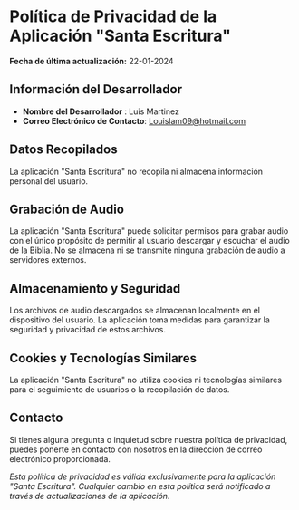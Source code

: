 # Política de Privacidad de la Aplicación "Santa Escritura"

**Fecha de última actualización:** 22-01-2024

## Información del Desarrollador

- **Nombre del Desarrollador** : Luis Martinez
- **Correo Electrónico de Contacto**: Louislam09@hotmail.com

## Datos Recopilados

La aplicación "Santa Escritura" no recopila ni almacena información personal del usuario.

## Grabación de Audio

La aplicación "Santa Escritura" puede solicitar permisos para grabar audio con el único propósito de permitir al usuario descargar y escuchar el audio de la Biblia. No se almacena ni se transmite ninguna grabación de audio a servidores externos.

## Almacenamiento y Seguridad

Los archivos de audio descargados se almacenan localmente en el dispositivo del usuario. La aplicación toma medidas para garantizar la seguridad y privacidad de estos archivos.

## Cookies y Tecnologías Similares

La aplicación "Santa Escritura" no utiliza cookies ni tecnologías similares para el seguimiento de usuarios o la recopilación de datos.

## Contacto

Si tienes alguna pregunta o inquietud sobre nuestra política de privacidad, puedes ponerte en contacto con nosotros en la dirección de correo electrónico proporcionada.

*Esta política de privacidad es válida exclusivamente para la aplicación "Santa Escritura". Cualquier cambio en esta política será notificado a través de actualizaciones de la aplicación.*
